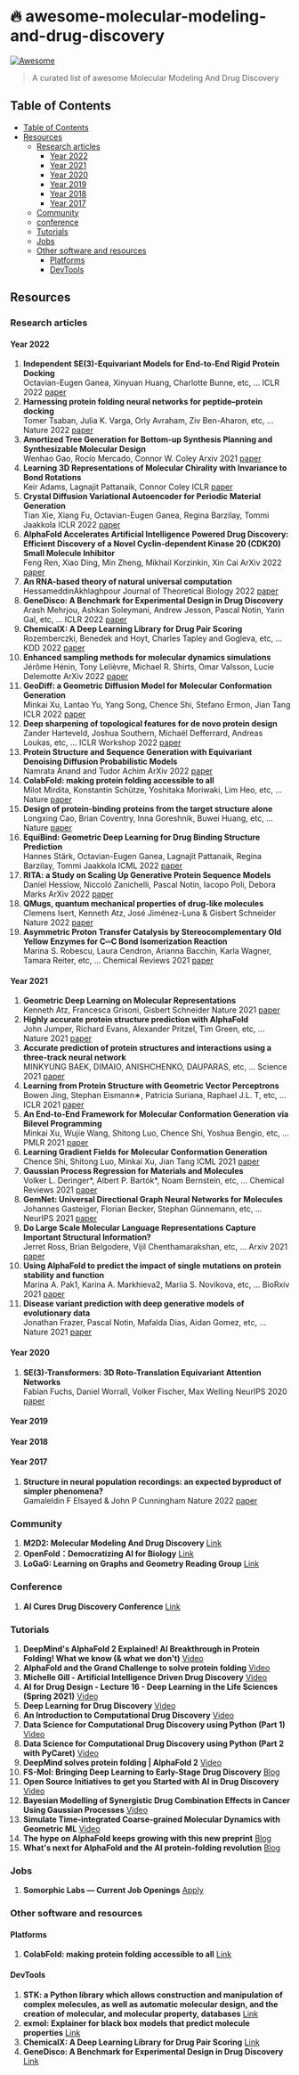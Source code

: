 # 🔥 awesome-molecular-modeling-and-drug-discovery
[![Awesome](https://cdn.combinatronics.com/sindresorhus/awesome/d7305f38d29fed78fa85652e3a63e154dd8e8829/media/badge.svg)](https://github.com/sindresorhus/awesome)

> A curated list of awesome Molecular Modeling And Drug Discovery
## Table of Contents
<!-- TOC depthFrom:2 depthTo:6 withLinks:1 updateOnSave:1 orderedList:0 -->

- [Table of Contents](#table-of-contents)
- [Resources](#resources)
	- [Research articles](#research-articles)
		- [Year 2022](#year-2022)
		- [Year 2021](#year-2021)
		- [Year 2020](#year-2020)
		- [Year 2019](#year-2019)
		- [Year 2018](#year-2018)
		- [Year 2017](#year-2017)
	- [Community](#community)
	- [conference](#conference)
	- [Tutorials](#tutorials)
	- [Jobs](#jobs)
	- [Other software and resources](#other-software-and-resources)
		- [Platforms](#platforms)
		- [DevTools](#devtools)

<!-- /TOC -->
## Resources 

### Research articles
#### Year 2022
1. **Independent SE(3)-Equivariant Models for End-to-End Rigid Protein Docking**  
Octavian-Eugen Ganea, Xinyuan Huang, Charlotte Bunne, etc, ... ICLR 2022 [paper](https://openreview.net/forum?id=GQjaI9mLet)
2. **Harnessing protein folding neural networks for peptide–protein docking**   
Tomer Tsaban, Julia K. Varga, Orly Avraham, Ziv Ben-Aharon, etc, ... Nature 2022 [paper](https://www.nature.com/articles/s41467-021-27838-9)
3. **Amortized Tree Generation for Bottom-up Synthesis Planning and Synthesizable Molecular Design**  
Wenhao Gao, Rocío Mercado, Connor W. Coley  Arxiv 2021 [paper](https://arxiv.org/abs/2110.06389)
4. **Learning 3D Representations of Molecular Chirality with Invariance to Bond Rotations**  
Keir Adams, Lagnajit Pattanaik, Connor Coley ICLR [paper](https://arxiv.org/abs/2110.04383)
5. **Crystal Diffusion Variational Autoencoder for Periodic Material Generation**    
Tian Xie, Xiang Fu, Octavian-Eugen Ganea, Regina Barzilay, Tommi Jaakkola ICLR 2022 [paper](https://arxiv.org/abs/2110.06197)
6. **AlphaFold Accelerates Artificial Intelligence Powered Drug Discovery: Efficient Discovery of a Novel Cyclin-dependent Kinase 20 (CDK20) Small Molecule Inhibitor**  
Feng Ren, Xiao Ding, Min Zheng, Mikhail Korzinkin, Xin Cai ArXiv 2022 [paper](https://arxiv.org/abs/2201.09647)
7. **An RNA-based theory of natural universal computation**   
HessameddinAkhlaghpour Journal of Theoretical Biology 2022 [paper](https://www.sciencedirect.com/science/article/pii/S0022519321004045?dgcid=author)
8.  **GeneDisco: A Benchmark for Experimental Design in Drug Discovery**   
Arash Mehrjou, Ashkan Soleymani, Andrew Jesson, Pascal Notin, Yarin Gal, etc, ... ICLR 2022 [paper](https://openreview.net/forum?id=-w2oomO6qgc)
9. **ChemicalX: A Deep Learning Library for Drug Pair Scoring**   
Rozemberczki, Benedek and Hoyt, Charles Tapley and Gogleva, etc, ... KDD 2022 [paper](https://arxiv.org/abs/2202.05240)
10. **Enhanced sampling methods for molecular dynamics simulations**   
Jérôme Hénin, Tony Lelièvre, Michael R. Shirts, Omar Valsson, Lucie Delemotte ArXiv 2022 [paper](https://arxiv.org/abs/2202.04164)
11. **GeoDiff: a Geometric Diffusion Model for Molecular Conformation Generation**   
Minkai Xu, Lantao Yu, Yang Song, Chence Shi, Stefano Ermon, Jian Tang ICLR 2022 [paper](https://arxiv.org/abs/2203.02923)
12. **Deep sharpening of topological features for de novo protein design**   
Zander Harteveld, Joshua Southern, Michaël Defferrard, Andreas Loukas, etc, ...  ICLR Workshop 2022 [paper](https://openreview.net/forum?id=DwN81YIXGQP)
13. **Protein Structure and Sequence Generation with Equivariant Denoising Diffusion Probabilistic Models**   
Namrata Anand and Tudor Achim ArXiv 2022 [paper](https://nanand2.github.io/proteins/)
14. **ColabFold: making protein folding accessible to all**   
Milot Mirdita, Konstantin Schütze, Yoshitaka Moriwaki, Lim Heo, etc, ... Nature [paper](https://www.nature.com/articles/s41592-022-01488-1)
15. **Design of protein-binding proteins from the target structure alone**  
Longxing Cao, Brian Coventry, Inna Goreshnik, Buwei Huang, etc, ... Nature [paper](https://www.nature.com/articles/s41586-022-04654-9)
16. **EquiBind: Geometric Deep Learning for Drug Binding Structure Prediction**   
Hannes Stärk, Octavian-Eugen Ganea, Lagnajit Pattanaik, Regina Barzilay, Tommi Jaakkola ICML 2022 [paper](https://arxiv.org/abs/2202.05146)
17. **RITA: a Study on Scaling Up Generative Protein Sequence Models**   
Daniel Hesslow, Niccoló Zanichelli, Pascal Notin, Iacopo Poli, Debora Marks  ArXiv 2022 [paper](https://arxiv.org/abs/2205.05789)
18. **QMugs, quantum mechanical properties of drug-like molecules**   
Clemens Isert, Kenneth Atz, José Jiménez-Luna & Gisbert Schneider Nature 2022 [paper](https://www.nature.com/articles/s41597-022-01390-7)
19. **Asymmetric Proton Transfer Catalysis by Stereocomplementary Old Yellow Enzymes for C═C Bond Isomerization Reaction**   
Marina S. Robescu, Laura Cendron, Arianna Bacchin, Karla Wagner, Tamara Reiter, etc, ... Chemical Reviews 2021 [paper](https://pubs.acs.org/doi/10.1021/acs.chemrev.1c00022#)

#### Year 2021
1. **Geometric Deep Learning on Molecular Representations**  
Kenneth Atz, Francesca Grisoni, Gisbert Schneider Nature 2021 [paper](https://www.nature.com/articles/s42256-021-00418-8)
2. **Highly accurate protein structure prediction with AlphaFold**  
John Jumper, Richard Evans, Alexander Pritzel, Tim Green, etc, ... Nature 2021 [paper](https://www.nature.com/articles/s41586-021-03819-2)
3. **Accurate prediction of protein structures and interactions using a three-track neural network**   
MINKYUNG BAEK, DIMAIO, ANISHCHENKO, DAUPARAS, etc, ... Science 2021 [paper](https://www.science.org/doi/10.1126/science.abj8754)
5. **Learning from Protein Structure with Geometric Vector Perceptrons**  
Bowen Jing, Stephan Eismann∗, Patricia Suriana, Raphael J.L. T, etc, ... ICLR 2021 [paper](https://arxiv.org/pdf/2009.01411.pdf)
6. **An End-to-End Framework for Molecular Conformation Generation via Bilevel Programming**  
Minkai Xu, Wujie Wang, Shitong Luo, Chence Shi, Yoshua Bengio, etc, ...  PMLR 2021 [paper](https://proceedings.mlr.press/v139/xu21f.html)
7. **Learning Gradient Fields for Molecular Conformation Generation**  
Chence Shi, Shitong Luo, Minkai Xu, Jian Tang ICML 2021 [paper](https://arxiv.org/abs/2105.03902)
8. **Gaussian Process Regression for Materials and Molecules**   
Volker L. Deringer*, Albert P. Bartók*, Noam Bernstein, etc, ... Chemical Reviews 2021 [paper](https://pubs.acs.org/doi/10.1021/acs.chemrev.1c00022#)
9. **GemNet: Universal Directional Graph Neural Networks for Molecules**   
Johannes Gasteiger, Florian Becker, Stephan Günnemann, etc, ... NeurIPS 2021 [paper](https://arxiv.org/pdf/2106.08903.pdf)
10. **Do Large Scale Molecular Language Representations Capture Important Structural Information?**   
Jerret Ross, Brian Belgodere, Vijil Chenthamarakshan, etc, ... Arxiv 2021 [paper](https://arxiv.org/abs/2106.09553)
11. **Using AlphaFold to predict the impact of single mutations on protein stability and function**   
Marina A. Pak1, Karina A. Markhieva2, Mariia S. Novikova, etc, ... BioRxiv  2021 [paper](https://www.biorxiv.org/content/10.1101/2021.09.19.460937v1)
12. **Disease variant prediction with deep generative models of evolutionary data**   
Jonathan Frazer, Pascal Notin, Mafalda Dias, Aidan Gomez, etc, ... Nature 2021 [paper](https://www.nature.com/articles/s41586-021-04043-8)


#### Year 2020
1. **SE(3)-Transformers: 3D Roto-Translation Equivariant Attention Networks**  
Fabian Fuchs, Daniel Worrall, Volker Fischer, Max Welling NeurIPS 2020 [paper](https://proceedings.neurips.cc//paper/2020/hash/15231a7ce4ba789d13b722cc5c955834-Abstract.html)
#### Year 2019

#### Year 2018

#### Year 2017
1. **Structure in neural population recordings: an expected byproduct of simpler phenomena?**   
Gamaleldin F Elsayed & John P Cunningham  Nature 2022 [paper](https://www.nature.com/articles/nn.4617)
### Community
1. **M2D2: Molecular Modeling And Drug Discovery** [Link](https://valence-discovery.github.io/M2D2-meetings/index.html)
2. **OpenFold：Democratizing AI for Biology** [Link](https://openfold.io/#whatis)
3. **LoGaG: Learning on Graphs and Geometry Reading Group** [Link](https://hannes-stark.com/logag-reading-group)
### Conference
1. **AI Cures Drug Discovery Conference** [Link](https://www.aicures.mit.edu/drugdiscoveryconference)
### Tutorials
1. **DeepMind's AlphaFold 2 Explained! AI Breakthrough in Protein Folding! What we know (& what we don't)** [Video](https://www.youtube.com/watch?v=B9PL__gVxLI&ab_channel=YannicKilcher)
2. **AlphaFold and the Grand Challenge to solve protein folding** [Video](https://www.youtube.com/watch?v=nGVFbPKrRWQ&t=3s&ab_channel=ArxivInsights)
3. **Michelle Gill - Artificial Intelligence Driven Drug Discovery** [Video](https://www.youtube.com/watch?v=U_rGTUyMkxg&ab_channel=LanderAnalytics)
4. **AI for Drug Design - Lecture 16 - Deep Learning in the Life Sciences (Spring 2021)** [Video](https://www.youtube.com/watch?v=AHVJv5RNqKs&ab_channel=ManolisKellis)
5. **Deep Learning for Drug Discovery** [Video](https://www.youtube.com/watch?v=Xf2uI4S9IMo&ab_channel=BayesGroup.ru)
6. **An Introduction to Computational Drug Discovery** [Video](https://www.youtube.com/watch?v=RL25hgfLd8Q&ab_channel=DataProfessor)
7. **Data Science for Computational Drug Discovery using Python (Part 1)** [Video](https://www.youtube.com/watch?v=VXFFHHoE1wk)
8. **Data Science for Computational Drug Discovery using Python (Part 2 with PyCaret)** [Video](https://www.youtube.com/watch?v=RGfeGRt32Dk&t=0s&ab_channel=DataProfessor)
9. **DeepMind solves protein folding | AlphaFold 2** [Video](https://www.youtube.com/watch?v=W7wJDJ56c88&ab_channel=LexFridman)
10. **FS-Mol: Bringing Deep Learning to Early-Stage Drug Discovery** [Blog](https://www.microsoft.com/en-us/research/blog/fs-mol-bringing-deep-learning-to-early-stage-drug-discovery/?OCID=msr_blog_FSMol_NeurIPS_tw)
11. **Open Source Initiatives to get you Started with AI in Drug Discovery** [Video](https://www.youtube.com/watch?v=kBL3tB6cVlw)
12. **Bayesian Modelling of Synergistic Drug Combination Effects in Cancer Using Gaussian Processes** [Video](https://www.youtube.com/watch?v=DHAOCNUhqeI)
13. **Simulate Time-integrated Coarse-grained Molecular Dynamics with Geometric ML** [Video](https://www.youtube.com/watch?v=r_ZTOoGxFC0)
14. **The hype on AlphaFold keeps growing with this new preprint**  [Blog](https://towardsdatascience.com/the-hype-on-alphafold-keeps-growing-with-this-new-preprint-a8c1f21d15c8)
15. **What's next for AlphaFold and the AI protein-folding revolution**  [Blog](https://www.nature.com/articles/d41586-022-00997-5)


### Jobs
1. **Somorphic Labs — Current Job Openings** [Apply](https://www.isomorphiclabs.com/join)
### Other software and resources

#### Platforms
1. **ColabFold: making protein folding accessible to all** [Link](https://www.nature.com/articles/s41592-022-01488-1)

#### DevTools
1. **STK: a Python library which allows construction and manipulation of complex molecules, as well as automatic molecular design, and the creation of molecular, and molecular property, databases** [Link](https://stk.readthedocs.io/en/stable/index.html#)
2. **exmol: Explainer for black box models that predict molecule properties** [Link](https://github.com/ur-whitelab/exmol)
3. **ChemicalX: A Deep Learning Library for Drug Pair Scoring** [Link](https://arxiv.org/abs/2202.05240)
4. **GeneDisco: A Benchmark for Experimental Design in Drug Discovery** [Link](https://arxiv.org/abs/2110.11875)
